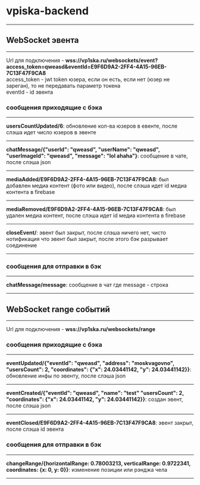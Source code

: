 # vpiska-backend
____

## WebSocket эвента
____

Url для подключения - **wss://vp1ska.ru/websockets/event?access_token=qweasd&eventId=E9F6D9A2-2FF4-4A15-96EB-7C13F47F9CA8**    
access_token - jwt token юзера, если он есть, если нет (юзер не зареган), то не передавать параметр токена    
eventId - id эвента    

### сообщения приходящие с бэка
____

**usersCountUpdated/6**: 
обновление кол-ва юзеров в евенте, после слэша идет число юзеров в эвенте
____

**chatMessage/{"userId": "qweasd", "userName": "qweasd", "userImageId": "qweasd", "message": "lol ahaha"}**: 
сообщение в чате, после слэша json
____

**mediaAdded/E9F6D9A2-2FF4-4A15-96EB-7C13F47F9CA8**: 
был добавлен медиа контент (фото или видео), после слэша идет id медиа контента в firebase
____

**mediaRemoved/E9F6D9A2-2FF4-4A15-96EB-7C13F47F9CA8**: 
был удален медиа контент, после слэша идет id медиа контента в firebase
____

**closeEvent/**: 
эвент был закрыт, после слэша ничего нет, чисто нотификация что эвент был закрыт, после этого бэк разрывает соединение
____

### сообщения для отправки в бэк
____

**chatMessage/message**: 
сообщение в чат где message - строка
____

## WebSocket range событий
____

Url для подключения - **wss://vp1ska.ru/websockets/range**

### сообщения приходящие с бэка
____

**eventUpdated/{"eventId": "qweasd", "address": "moskvagovno", "usersCount": 2, "coordinates": {"x": 24.03441142, "y": 24.03441142}}**: 
обновление инфы по эвенту, после слэша json
____

**eventCreated/{"eventId": "qweasd", "name": "test" "usersCount": 2, "coordinates": {"x": 24.03441142, "y": 24.03441142}}**: 
создан эвент, после слэша json
____

**eventClosed/E9F6D9A2-2FF4-4A15-96EB-7C13F47F9CA8**: 
эвент закрыт, после слэша id эвента

### сообщения для отправки в бэк
____

**changeRange/{horizontalRange: 0.78003213, verticalRange: 0.9722341, coordinates: {x: 0, y: 0}}**: 
изменение позиции или рэнджа чела
____
